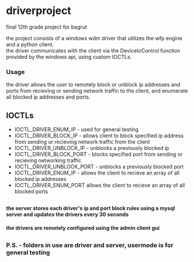 # driverproject
final 12th grade project for bagrut

the project consists of a windows wdm driver that utilizes the wfp engine and a python client.\
the driver communicates with the client via the DeviceIoControl function provided by the windows api, using custom IOCTLs.

### Usage
the driver allows the user to remotely block or unblock ip addresses and ports from recieving or sending network traffic to the client, and enumerate all blocked ip addresses and ports.

## IOCTLs
- IOCTL_DRIVER_ENUM_IP - used for general testing
- IOCTL_DRIVER_BLOCK_IP - allows client to block specified ip address from sending or recieving network traffic from the client
- IOCTL_DRIVER_UNBLOCK_IP - unblocks a previously blocked ip
- IOCTL_DRIVER_BLOCK_PORT - blocks specified port from sending or recieving networking traffic
- IOCTL_DRIVER_UNBLOCK_PORT - unblocks a previously blocked port
- IOCTL_DRIVER_ENUM_IP - allows the client to recieve an array of all blocked ip addresses
- IOCTL_DRIVER_ENUM_PORT allows the client to recieve an array of all blocked ports

## 
#### the server stores each driver's ip and port block rules using a mysql server and updates the drivers every 30 seconds
#### the drivers are remotely configured using the admin client gui
## 


### P.S. - folders in use are driver and server, usermode is for general testing
